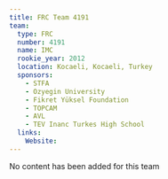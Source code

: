 ```yaml
---
title: FRC Team 4191
team:
  type: FRC
  number: 4191
  name: IMC
  rookie_year: 2012
  location: Kocaeli, Kocaeli, Turkey
  sponsors:
    - STFA
    - Ozyegin University
    - Fikret Yüksel Foundation
    - TOPCAM
    - AVL
    - TEV Inanc Turkes High School
  links:
    Website: 
---
```

No content has been added for this team